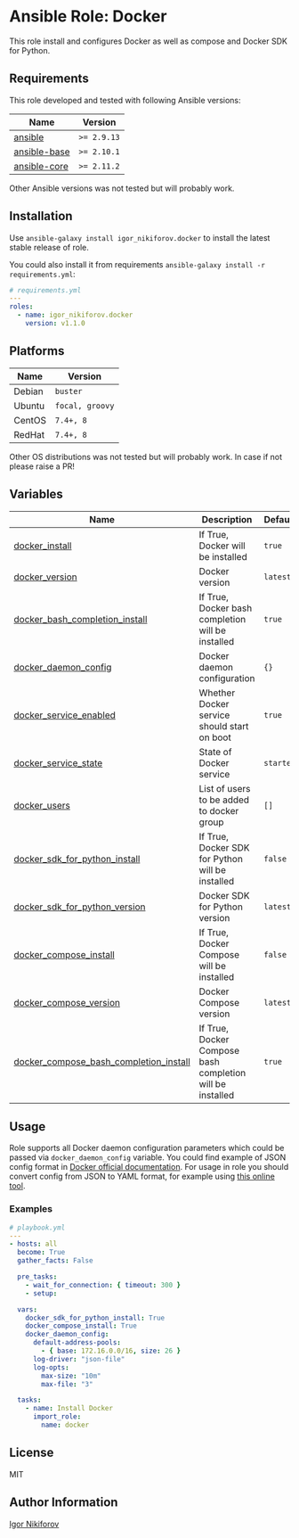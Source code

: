 # Ansible Role: Docker

This role install and configures Docker as well as compose and Docker SDK for Python.

## Requirements

This role developed and tested with following Ansible versions:

| Name                                                   | Version         |
|--------------------------------------------------------|-----------------|
| [ansible](https://pypi.org/project/ansible-base/)      | ```>= 2.9.13``` |
| [ansible-base](https://pypi.org/project/ansible-base/) | ```>= 2.10.1``` |
| [ansible-core](https://pypi.org/project/ansible-core/) | ```>= 2.11.2``` |

Other Ansible versions was not tested but will probably work.

## Installation

Use ```ansible-galaxy install igor_nikiforov.docker``` to install the latest stable release of role.

You could also install it from requirements ```ansible-galaxy install -r requirements.yml```:

```yaml
# requirements.yml
---
roles:
  - name: igor_nikiforov.docker
    version: v1.1.0
```

## Platforms

| Name   | Version             |
|--------|---------------------|
| Debian | ```buster```        |
| Ubuntu | ```focal, groovy``` |
| CentOS | ```7.4+, 8```       |
| RedHat | ```7.4+, 8```       |

Other OS distributions was not tested but will probably work. In case if not please raise a PR!

## Variables

| Name                                                                                                                                              | Description                                               | Default   |
|---------------------------------------------------------------------------------------------------------------------------------------------------|-----------------------------------------------------------|-----------|
| <a name="docker_install"></a> [docker_install](#variable\_docker_install)                                                                         | If True, Docker will be installed                         | `true`    |
| <a name="docker_version"></a> [docker_version](#variable\docker_version)                                                                          | Docker version                                            | `latest`  |
| <a name="docker_bash_completion_install"></a> [docker_bash_completion_install](#variable\_docker_bash_completion_install)                         | If True, Docker bash completion will be installed         | `true`    |
| <a name="docker_daemon_config"></a> [docker_daemon_config](#variable\_docker_daemon_config)                                                       | Docker daemon configuration                               | `{}`      |
| <a name="docker_service_enabled"></a> [docker_service_enabled](#variable\_docker_service_enabled)                                                 | Whether Docker service should start on boot               | `true`    |
| <a name="docker_service_state"></a> [docker_service_state](#variable\_docker_service_state)                                                       | State of Docker service                                   | `started` |
| <a name="docker_users"></a> [docker_users](#variable\_docker_users)                                                                               | List of users to be added to docker group                 | `[]`      |
| <a name="docker_sdk_for_python_install"></a> [docker_sdk_for_python_install](#variable\_docker_sdk_for_python_install)                            | If True, Docker SDK for Python will be installed          | `false`   |
| <a name="docker_sdk_for_python_version"></a> [docker_sdk_for_python_version](#variable\_docker_sdk_for_python_version)                            | Docker SDK for Python version                             | `latest`  |
| <a name="docker_compose_install"></a> [docker_compose_install](#variable\_docker_compose_install)                                                 | If True, Docker Compose will be installed                 | `false`   |
| <a name="docker_compose_version"></a> [docker_compose_version](#variable\_docker_compose_version)                                                 | Docker Compose version                                    | `latest`  |
| <a name="docker_compose_bash_completion_install"></a> [docker_compose_bash_completion_install](#variable\_docker_compose_bash_completion_install) | If True, Docker Compose bash completion will be installed | `true`    |

## Usage

Role supports all Docker daemon configuration parameters which could be passed via ```docker_daemon_config``` variable. You could find example of JSON config format in [Docker official documentation](https://docs.docker.com/engine/reference/commandline/dockerd/#daemon-configuration-file). For usage in role you should convert config from JSON to YAML format, for example using [this online tool](https://www.json2yaml.com/).

### Examples

```yaml
# playbook.yml
---
- hosts: all
  become: True
  gather_facts: False

  pre_tasks:
    - wait_for_connection: { timeout: 300 }
    - setup:

  vars:
    docker_sdk_for_python_install: True
    docker_compose_install: True
    docker_daemon_config:
      default-address-pools:
        - { base: 172.16.0.0/16, size: 26 }
      log-driver: "json-file"
      log-opts:
        max-size: "10m"
        max-file: "3"

  tasks:
    - name: Install Docker
      import_role:
        name: docker
```

## License

MIT

## Author Information

[Igor Nikiforov](https://github.com/igor-nikiforov)